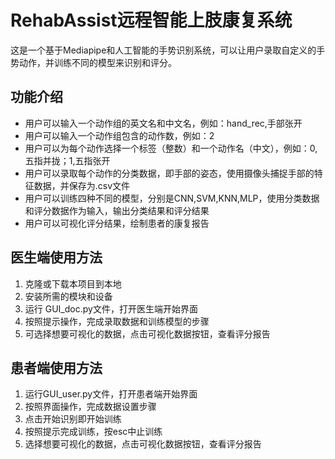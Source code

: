 # RehabAssist远程智能上肢康复系统

这是一个基于Mediapipe和人工智能的手势识别系统，可以让用户录取自定义的手势动作，并训练不同的模型来识别和评分。

## 功能介绍

- 用户可以输入一个动作组的英文名和中文名，例如：hand_rec,手部张开
- 用户可以输入一个动作组包含的动作数，例如：2
- 用户可以为每个动作选择一个标签（整数）和一个动作名（中文），例如：0,五指并拢；1,五指张开
- 用户可以录取每个动作的分类数据，即手部的姿态，使用摄像头捕捉手部的特征数据，并保存为.csv文件
- 用户可以训练四种不同的模型，分别是CNN,SVM,KNN,MLP，使用分类数据和评分数据作为输入，输出分类结果和评分结果
- 用户可以可视化评分结果，绘制患者的康复报告


## 医生端使用方法

1. 克隆或下载本项目到本地
2. 安装所需的模块和设备
3. 运行 GUI_doc.py文件，打开医生端开始界面
5. 按照提示操作，完成录取数据和训练模型的步骤
6. 可选择想要可视化的数据，点击可视化数据按钮，查看评分报告


## 患者端使用方法

1. 运行GUI_user.py文件，打开患者端开始界面
2. 按照界面操作，完成数据设置步骤
3. 点击开始识别即开始训练
4. 按照提示完成训练，按esc中止训练
5. 选择想要可视化的数据，点击可视化数据按钮，查看评分报告
